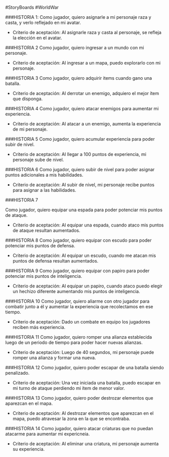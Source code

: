 #StoryBoards
#WorldWar

###HISTORIA 1:
Como jugador, quiero asignarle a mi personaje raza y casta, y verlo reflejado en mi avatar.

* Criterio de aceptación: Al asignarle raza y casta al personaje, se refleja la elección en el avatar.

###HISTORIA 2
Como jugador, quiero ingresar a un mundo con mi personaje.

* Criterio de aceptación: Al ingresar a un mapa, puedo explorarlo con mi personaje.

###HISTORIA 3
Como jugador, quiero adquirir items cuando gano una batalla.

* Criterio de aceptación: Al derrotar un enemigo, adquiero el mejor ítem que disponga.

###HISTORIA 4
Como jugador, quiero atacar enemigos para aumentar mi experiencia.

* Criterio de aceptación: Al atacar a un enemigo, aumenta la experiencia de mi personaje.

###HISTORIA 5
Como jugador, quiero acumular experiencia para poder subir de nivel.

* Criterio de aceptación: Al llegar a 100 puntos de experiencia, mi personaje sube de nivel.

###HISTORIA 6
Como jugador, quiero subir de nivel para poder asignar puntos adicionales a mis habilidades.

* Criterio de aceptación: Al subir de nivel, mi personaje recibe puntos para asignar a las habilidades.

###HISTORIA 7

Como jugador, quiero equipar una espada para poder potenciar mis puntos de ataque.

* Criterio de aceptación: Al equipar una espada, cuando ataco mis puntos de ataque resultan aumentados.

###HISTORIA 8
Como jugador, quiero equipar con escudo para poder potenciar mis puntos de defensa.

* Criterio de aceptación:  Al equipar un escudo, cuando me atacan mis puntos de defensa resultan aumentados.

###HISTORIA 9
Como jugador, quiero equipar con papiro para poder potenciar mis puntos de inteligencia.

* Criterio de aceptación: Al equipar un papiro, cuando ataco puedo elegir un hechizo diferente aumentando mis puntos de inteligencia.

###HISTORIA 10
Como jugador, quiero aliarme con otro jugador para combatir junto a él y aumentar la experiencia que recolectamos en ese tiempo.

* Criterio de aceptación: Dado un combate en equipo los jugadores reciben más experiencia.

###HISTORIA 11
Como jugador, quiero romper una alianza establecida luego de un periodo de tiempo para poder hacer nuevas alianzas.

* Criterio de aceptación: Luego de 40 segundos, mi personaje puede romper una alianza y formar una nueva.

###HISTORIA 12
Como jugador, quiero poder escapar de una batalla siendo penalizado.

* Criterio de aceptación: Una vez iniciada una batalla, puedo escapar en mi turno de ataque perdiendo mi ítem de menor valor.

###HISTORIA 13
Como jugador, quiero poder destrozar elementos que aparezcan en el mapa.

* Criterio de aceptación: Al destrozar elementos que aparezcan en el mapa, puedo atravesar la zona en la que se encontraba. 

###HISTORIA 14
Como jugador, quiero atacar criaturas que no puedan atacarme para aumentar mi expericneia. 
 
* Criterio de aceptación: Al eliminar una criatura, mi personaje aumenta su experiencia.

